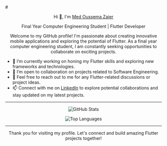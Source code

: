 
<!--
**OussemaZaier/OussemaZaier** is a ✨ _special_ ✨ repository because its `README.md` (this file) appears on your GitHub profile.

Here are some ideas to get you started:

- 🔭 I’m currently working on ...
- 🌱 I’m currently learning ...
- 👯 I’m looking to collaborate on ...
- 🤔 I’m looking for help with ...
- 💬 Ask me about ...
- 📫 How to reach me: ...
- 😄 Pronouns: ...
- ⚡ Fun fact: ...
-->
#<p align="center">Hi 👋, I'm <a href="https://www.facebook.com/m.oussema.z.jsk/">Med Oussema Zaier</a></p>
<p align="center">Final Year Computer Engineering Student | Flutter Developer</p>

<p align="center">Welcome to my GitHub profile! I'm passionate about creating innovative mobile applications and exploring the potential of Flutter. As a final year computer engineering student, I am constantly seeking opportunities to collaborate on exciting projects.</p>

- 🔭 I’m currently working on honing my Flutter skills and exploring new frameworks and technologies.
- 🌱 I’m open to collaboration on projects related to Software Engineering.
- 💬 Feel free to reach out to me for any Flutter-related discussions or project ideas.
- 📫 Connect with me on [LinkedIn](https://www.linkedin.com/in/med-oussema-zaier/) to explore potential collaborations and stay updated on my latest projects.

<hr>

<!-- GitHub Stats -->
<p align="center">
  <img src="https://github-readme-stats.vercel.app/api?username=OussemaZaier&show_icons=true&count_private=true&theme=dracula" alt="GitHub Stats" />
</p>

<!-- Top Languages -->
<p align="center">
  <img src="https://github-readme-stats.vercel.app/api/top-langs/?username=OussemaZaier&layout=compact&theme=dracula" alt="Top Languages" />
</p>

<hr>

<p align="center">Thank you for visiting my profile. Let's connect and build amazing Flutter projects together!</p>
